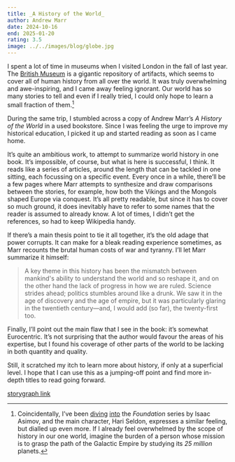 ```yaml
---
title: _A History of the World_
author: Andrew Marr
date: 2024-10-16
end: 2025-01-20
rating: 3.5
image: ../../images/blog/globe.jpg
---
```


I spent a lot of time in museums when I visited London in the fall of last year. The [British Museum](https://www.britishmuseum.org/) is a gigantic repository of artifacts, which seems to cover all of human history from all over the world. It was truly overwhelming and awe-inspiring, and I came away feeling ignorant. Our world has so many stories to tell and even if I really tried, I could only hope to learn a small fraction of them.[^1]

During the same trip, I stumbled across a copy of Andrew Marr’s _A History of the World_ in a used bookstore. Since I was feeling the urge to improve my historical education, I picked it up and started reading as soon as I came home.

It’s quite an ambitious work, to attempt to summarize world history in one book. It’s impossible, of course, but what is here is successful, I think. It reads like a series of articles, around the length that can be tackled in one sitting, each focussing on a specific event. Every once in a while, there’ll be a few pages where Marr attempts to synthesize and draw comparisons between the stories, for example, how both the Vikings and the Mongols shaped Europe via conquest. It’s all pretty readable, but since it has to cover so much ground, it does inevitably have to refer to some names that the reader is assumed to already know. A lot of times, I didn’t get the references, so had to keep Wikipedia handy.

<!-- excerpt -->

If there’s a main thesis point to tie it all together, it’s the old adage that power corrupts. It can make for a bleak reading experience sometimes, as Marr recounts the brutal human costs of war and tyranny. I’ll let Marr summarize it himself:

> A key theme in this history has been the mismatch between mankind's ability to understand the world and so reshape it, and on the other hand the lack of progress in how we are ruled. Science strides ahead; politics stumbles around like a drunk. We saw it in the age of discovery and the age of empire, but it was particularly glaring in the twentieth century—and, I would add (so far), the twenty-first too.

Finally, I’ll point out the main flaw that I see in the book: it’s somewhat Eurocentric. It’s not surprising that the author would favour the areas of his expertise, but I found his coverage of other parts of the world to be lacking in both quantity and quality.

Still, it scratched my itch to learn more about history, if only at a superficial level. I hope that I can use this as a jumping-off point and find more in-depth titles to read going forward.

[storygraph link](https://app.thestorygraph.com/books/070fc68e-e6b8-47df-a23f-eda334ea4d3a)

[^1]: Coincidentally, I’ve been [diving](/quick-reviews/prelude-to-foundation) [into](/quick-reviews/forward-the-foundation) the _Foundation_ series by Isaac Asimov, and the main character, Hari Seldon, expresses a similar feeling, but dialled up even more. If I already feel overwhelmed by the scope of history in our one world, imagine the burden of a person whose mission is to grasp the path of the Galactic Empire by studying its _25 million_ planets.
